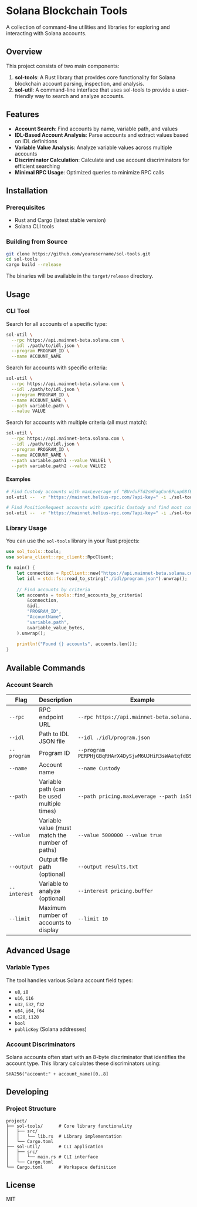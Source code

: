 # Solana Blockchain Tools

A collection of command-line utilities and libraries for exploring and interacting with Solana accounts.

## Overview

This project consists of two main components:

1. **sol-tools**: A Rust library that provides core functionality for Solana blockchain account parsing, inspection, and analysis.
2. **sol-util**: A command-line interface that uses sol-tools to provide a user-friendly way to search and analyze accounts.

## Features

- **Account Search**: Find accounts by name, variable path, and values
- **IDL-Based Account Analysis**: Parse accounts and extract values based on IDL definitions
- **Variable Value Analysis**: Analyze variable values across multiple accounts
- **Discriminator Calculation**: Calculate and use account discriminators for efficient searching
- **Minimal RPC Usage**: Optimized queries to minimize RPC calls

## Installation

### Prerequisites

- Rust and Cargo (latest stable version)
- Solana CLI tools

### Building from Source

```bash
git clone https://github.com/yourusername/sol-tools.git
cd sol-tools
cargo build --release
```

The binaries will be available in the `target/release` directory.

## Usage

### CLI Tool

Search for all accounts of a specific type:

```bash
sol-util \
  --rpc https://api.mainnet-beta.solana.com \
  --idl ./path/to/idl.json \
  --program PROGRAM_ID \
  --name ACCOUNT_NAME
```

Search for accounts with specific criteria:

```bash
sol-util \
  --rpc https://api.mainnet-beta.solana.com \
  --idl ./path/to/idl.json \
  --program PROGRAM_ID \
  --name ACCOUNT_NAME \
  --path variable.path \
  --value VALUE
```

Search for accounts with multiple criteria (all must match):

```bash
sol-util \
  --rpc https://api.mainnet-beta.solana.com \
  --idl ./path/to/idl.json \
  --program PROGRAM_ID \
  --name ACCOUNT_NAME \
  --path variable.path1 --value VALUE1 \
  --path variable.path2 --value VALUE2
```

#### Examples

```bash
# Find Custody accounts with maxLeverage of "BUvduFTd2sWFagCunBPLupG8fBTJqweLw9DuhruNFSCm" and print most common isStable values
sol-util --  -r "https://mainnet.helius-rpc.com/?api-key=" -i ./sol-tools/test/perpetuals.json -p PERPHjGBqRHArX4DySjwM6UJHiR3sWAatqfdBS2qQJu -n Custody --path tokenAccount --value "BUvduFTd2sWFagCunBPLupG8fBTJqweLw9DuhruNFSCm" -s isStable

# Find PositionRequest accounts with specific Custody and find most common sizeUsdDelta values
sol-util --  -r "https://mainnet.helius-rpc.com/?api-key=" -i ./sol-tools/test/perpetuals.json -p PERPHjGBqRHArX4DySjwM6UJHiR3sWAatqfdBS2qQJu -n PositionRequest --path custody --value "7xS2gz2bTp3fwCC7knJvUWTEU9Tycczu6VhJYKgi1wdz"  --interest sizeUsdDelta
```

### Library Usage

You can use the `sol-tools` library in your Rust projects:

```rust
use sol_tools::tools;
use solana_client::rpc_client::RpcClient;

fn main() {
    let connection = RpcClient::new("https://api.mainnet-beta.solana.com".to_string());
    let idl = std::fs::read_to_string("./idl/program.json").unwrap();
    
    // Find accounts by criteria
    let accounts = tools::find_accounts_by_criteria(
        &connection,
        &idl,
        "PROGRAM_ID",
        "AccountName",
        "variable.path",
        &variable_value_bytes,
    ).unwrap();
    
    println!("Found {} accounts", accounts.len());
}
```

## Available Commands

### Account Search

| Flag | Description | Example |
|------|-------------|---------|
| `--rpc` | RPC endpoint URL | `--rpc https://api.mainnet-beta.solana.com` |
| `--idl` | Path to IDL JSON file | `--idl ./idl/program.json` |
| `--program` | Program ID | `--program PERPHjGBqRHArX4DySjwM6UJHiR3sWAatqfdBS2qQJu` |
| `--name` | Account name | `--name Custody` |
| `--path` | Variable path (can be used multiple times) | `--path pricing.maxLeverage --path isStable` |
| `--value` | Variable value (must match the number of paths) | `--value 5000000 --value true` |
| `--output` | Output file path (optional) | `--output results.txt` |
| `--interest` | Variable to analyze (optional) | `--interest pricing.buffer` |
| `--limit` | Maximum number of accounts to display | `--limit 10` |

## Advanced Usage

### Variable Types

The tool handles various Solana account field types:

- `u8`, `i8`
- `u16`, `i16`
- `u32`, `i32`, `f32`
- `u64`, `i64`, `f64`
- `u128`, `i128`
- `bool`
- `publicKey` (Solana addresses)

### Account Discriminators

Solana accounts often start with an 8-byte discriminator that identifies the account type. This library calculates these discriminators using:

```
SHA256("account:" + account_name)[0..8]
```

## Developing

### Project Structure

```
project/
├── sol-tools/      # Core library functionality
│   ├── src/
│   │   └── lib.rs  # Library implementation
│   └── Cargo.toml
├── sol-util/       # CLI application
│   ├── src/
│   │   └── main.rs # CLI interface
│   └── Cargo.toml
└── Cargo.toml      # Workspace definition
```

## License

MIT
